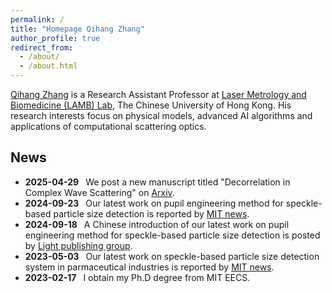 ```yaml
---
permalink: /
title: "Homepage Qihang Zhang"
author_profile: true
redirect_from: 
  - /about/
  - /about.html
---  
```


[Qihang Zhang](https://www.bme.cuhk.edu.hk/new/zhangqihang.php) is a Research Assistant Professor at [Laser Metrology and Biomedicine (LAMB) Lab](https://www.lambcuhk.org/), The Chinese University of Hong Kong. His research interests focus on physical models, advanced AI algorithms and applications of computational scattering optics.

News
------
* **2025-04-29** &ensp;We post a new manuscript titled "Decorrelation in Complex Wave Scattering" on [Arxiv](https://arxiv.org/abs/2504.11330). 
* **2024-09-23** &ensp;Our latest work on pupil engineering method for speckle-based particle size detection is reported by [MIT news](https://news.mit.edu/2024/accelerating-particle-size-distribution-estimation-0923).
* **2024-09-18** &ensp;A Chinese introduction of our latest work on pupil engineering method for speckle-based particle size detection is posted by [Light publishing group](https://mp.weixin.qq.com/s/YL2DDHgCYVx53SHv4rY2mg).
* **2023-05-03** &ensp;Our latest work on speckle-based particle size detection system in parmaceutical industries is reported by [MIT news](https://news.mit.edu/2023/ai-based-estimator-manufacturing-medicine-0503).
* **2023-02-17** &ensp;I obtain my Ph.D degree from MIT EECS.
